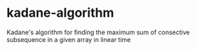 # kadane-algorithm
Kadane's algorithm for finding the maximum sum of consective subsequence in a given array in linear time
